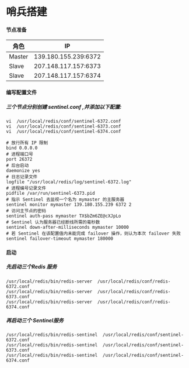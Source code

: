 #   哨兵搭建

#### 节点准备



| 角色   | IP                   |
| ------ | -------------------- |
| Master | 139.180.155.239:6372 |
| Slave  | 207.148.117.157:6373 |
| Slave  | 207.148.117.157:6374 |





####  编写配置文件

##### 三个节点分别创建 sentinel.conf ,并添加以下配置:

```shell
vi  /usr/local/redis/conf/sentinel-6372.conf
vi  /usr/local/redis/conf/sentinel-6373.conf
vi  /usr/local/redis/conf/sentinel-6374.conf
```

```
# 放行所有 IP 限制
bind 0.0.0.0
# 进程端口号
port 26372
# 后台启动
daemonize yes
# 日志记录文件
logfile "/usr/local/redis/log/sentinel-6372.log"
# 进程编号记录文件
pidfile /var/run/sentinel-6373.pid
# 指示 Sentinel 去监视一个名为 mymaster 的主服务器
sentinel monitor mymaster 139.180.155.239 6372 2
# 访问主节点的密码
sentinel auth-pass mymaster TX$bZm6ZE@cXJpLo
# Sentinel 认为服务器已经断线所需的毫秒数
sentinel down-after-milliseconds mymaster 10000
# 若 Sentinel 在该配置值内未能完成 failover 操作，则认为本次 failover 失败
sentinel failover-timeout mymaster 180000
```

#### 启动

#####  先启动三个Redis 服务

```
/usr/local/redis/bin/redis-server  /usr/local/redis/conf/redis-6372.conf
/usr/local/redis/bin/redis-server  /usr/local/redis/conf/redis-6373.conf
/usr/local/redis/bin/redis-server  /usr/local/redis/conf/redis-6374.conf
```

##### 再启动三个 Sentinel服务

````
/usr/local/redis/bin/redis-sentinel  /usr/local/redis/conf/sentinel-6372.conf
/usr/local/redis/bin/redis-sentinel  /usr/local/redis/conf/sentinel-6373.conf
/usr/local/redis/bin/redis-sentinel  /usr/local/redis/conf/sentinel-6374.conf
````

